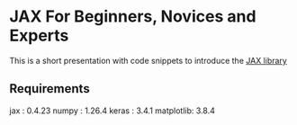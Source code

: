 # JAX For Beginners, Novices and Experts
This is a short presentation with code snippets to introduce the [JAX library](https://jax.readthedocs.io/en/latest/quickstart.html)

## Requirements

jax       : 0.4.23
numpy     : 1.26.4
keras     : 3.4.1
matplotlib: 3.8.4

